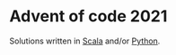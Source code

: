 # Advent of code 2021

Solutions written in [Scala](https://www.scala-lang.org/) and/or [Python](https://www.python.org/).
